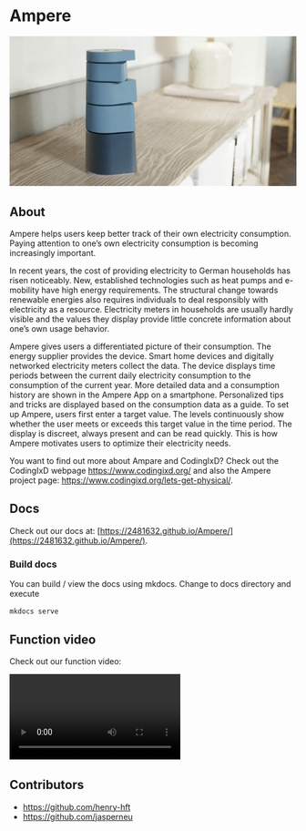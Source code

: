 # Ampere

![./docs/docs/images/Ampere_Poster_HQ-scaled-e1676364998606-1024x535.jpg](./docs/docs/images/Ampere_Poster_HQ-scaled-e1676364998606-1024x535.jpg)

## About

Ampere helps users keep better track of their own electricity consumption. Paying attention to one’s own electricity consumption is becoming increasingly important.

In recent years, the cost of providing electricity to German households has risen noticeably. New, established technologies such as heat pumps and e-mobility have high energy requirements. The structural change towards renewable energies also requires individuals to deal responsibly with electricity as a resource. Electricity meters in households are usually hardly visible and the values they display provide little concrete information about one’s own usage behavior.

Ampere gives users a differentiated picture of their consumption. The energy supplier provides the device. Smart home devices and digitally networked electricity meters collect the data. The device displays time periods between the current daily electricity consumption to the consumption of the current year. More detailed data and a consumption history are shown in the Ampere App on a smartphone. Personalized tips and tricks are displayed based on the consumption data as a guide. To set up Ampere, users first enter a target value. The levels continuously show whether the user meets or exceeds this target value in the time period. The display is discreet, always present and can be read quickly. This is how Ampere motivates users to optimize their electricity needs.

You want to find out more about Ampare and CodingIxD? Check out the CodingIxD webpage https://www.codingixd.org/ and also the Ampere project page: https://www.codingixd.org/lets-get-physical/.

## Docs

Check out our docs at: [https://2481632.github.io/Ampere/](https://2481632.github.io/Ampere/).

### Build docs

You can build / view the docs using mkdocs. 
Change to docs directory and execute 
```
mkdocs serve
```

## Function video 

Check out our function video: 

![](./video/dataphys_video_28-02-2023_v0.2.mp4)

## Contributors

- https://github.com/henry-hft
- https://github.com/jasperneu

